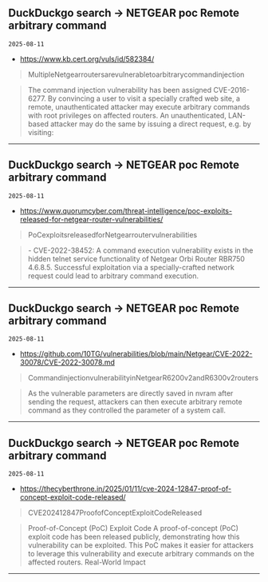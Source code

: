 ## DuckDuckgo search -> NETGEAR poc Remote arbitrary command
`2025-08-11`

* https://www.kb.cert.org/vuls/id/582384/

<blockquote>
 MultipleNetgearroutersarevulnerabletoarbitrarycommandinjection
</blockquote>
<blockquote>
The command injection vulnerability has been assigned CVE-2016-6277. By convincing a user to visit a specially crafted web site, a remote, unauthenticated attacker may execute arbitrary commands with root privileges on affected routers. An unauthenticated, LAN-based attacker may do the same by issuing a direct request, e.g. by visiting:
</blockquote>

---

## DuckDuckgo search -> NETGEAR poc Remote arbitrary command
`2025-08-11`

* https://www.quorumcyber.com/threat-intelligence/poc-exploits-released-for-netgear-router-vulnerabilities/

<blockquote>
 PoCexploitsreleasedforNetgearroutervulnerabilities
</blockquote>
<blockquote>
- CVE-2022-38452: A command execution vulnerability exists in the hidden telnet service functionality of Netgear Orbi Router RBR750 4.6.8.5. Successful exploitation via a specially-crafted network request could lead to arbitrary command execution.
</blockquote>

---

## DuckDuckgo search -> NETGEAR poc Remote arbitrary command
`2025-08-11`

* https://github.com/10TG/vulnerabilities/blob/main/Netgear/CVE-2022-30078/CVE-2022-30078.md

<blockquote>
 CommandinjectionvulnerabilityinNetgearR6200v2andR6300v2routers
</blockquote>
<blockquote>
As the vulnerable parameters are directly saved in nvram after sending the request, attackers can then execute arbitrary remote command as they controlled the parameter of a system call.
</blockquote>

---

## DuckDuckgo search -> NETGEAR poc Remote arbitrary command
`2025-08-11`

* https://thecyberthrone.in/2025/01/11/cve-2024-12847-proof-of-concept-exploit-code-released/

<blockquote>
 CVE202412847ProofofConceptExploitCodeReleased
</blockquote>
<blockquote>
Proof-of-Concept (PoC) Exploit Code A proof-of-concept (PoC) exploit code has been released publicly, demonstrating how this vulnerability can be exploited. This PoC makes it easier for attackers to leverage this vulnerability and execute arbitrary commands on the affected routers. Real-World Impact
</blockquote>

---

